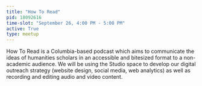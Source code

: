 ```yaml
---
title: "How To Read"
pid: 18092616
time-slot: "September 26, 4:00 PM - 5:00 PM"
active: True
type: meetup
---
```


How To Read is a Columbia-based podcast which aims to communicate the ideas of humanities scholars in an accessible and bitesized format to a non-academic audience. We will be using the Studio space to develop our digital outreach strategy (website design, social media, web analytics) as well as recording and editing audio and video content.


